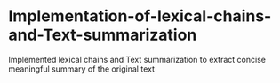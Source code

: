 # Implementation-of-lexical-chains-and-Text-summarization
Implemented lexical chains and Text summarization to extract concise meaningful summary of the original text 

